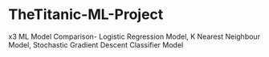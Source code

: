 # TheTitanic-ML-Project
x3 ML Model Comparison- Logistic Regression Model, K Nearest Neighbour Model, Stochastic Gradient Descent Classifier Model 
